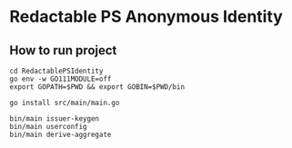 # Redactable PS Anonymous Identity

## How to run project

```
cd RedactablePSIdentity
go env -w GO111MODULE=off
export GOPATH=$PWD && export GOBIN=$PWD/bin
```

```
go install src/main/main.go
```

```
bin/main issuer-keygen
bin/main userconfig
bin/main derive-aggregate
```